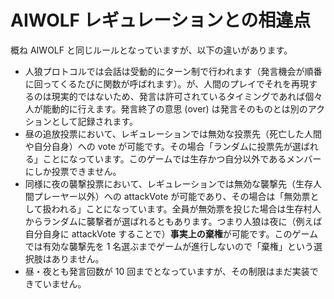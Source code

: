 # AIWOLF レギュレーションとの相違点

概ね AIWOLF と同じルールとなっていますが、以下の違いがあります。

- 人狼プロトコルでは会話は受動的にターン制で行われます（発言機会が順番に回ってくるたびに関数が呼ばれます）。が、人間のプレイでそれを再現するのは現実的ではないため、発言は許可されているタイミングであれば個々人が能動的に行えます。発言終了の意思 (over) は発言そのものとは別のアクションとして記録されます。
- 昼の追放投票において、レギュレーションでは無効な投票先（死亡した人間や自分自身）への vote が可能です。その場合「ランダムに投票先が選ばれる」ことになっています。このゲームでは生存かつ自分以外であるメンバーにしか投票できません。
- 同様に夜の襲撃投票において、レギュレーションでは無効な襲撃先（生存人間プレーヤー以外）への attackVote が可能であり、その場合は「無効票として扱われる」ことになっています。全員が無効票を投じた場合は生存村人からランダムに襲撃者が選ばれるともあります。つまり人狼は夜に（例えば自分自身に attackVote することで）**事実上の棄権**が可能です。このゲームでは有効な襲撃先を 1 名選ぶまでゲームが進行しないので「棄権」という選択肢はありません。
- 昼・夜とも発言回数が 10 回までとなっていますが、その制限はまだ実装できていません。

